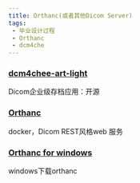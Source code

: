 ```yaml
---
title: Orthanc(或者其他Dicom Server)
tags:
 - 毕业设计过程
 - Orthanc
 - dcm4che
---
```


### [dcm4chee-art-light](https://github.com/dcm4che/dcm4chee-arc-light)

Dicom企业级存档应用：开源

### [Orthanc](https://github.com/jodogne/OrthancDocker)

docker，Dicom REST风格web 服务

### [Orthanc for windows](https://www.orthanc-server.com/download-windows.php)
windows下载orthanc



